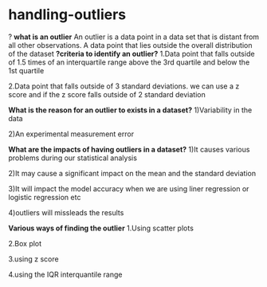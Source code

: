 # handling-outliers
? **what is an outlier**
An outlier is a data point in a data set that is distant from all other observations. A data point that lies outside the overall distribution of the dataset
**?criteria to identify an outlier?**
1.Data point that falls outside of 1.5 times of an interquartile range above the 3rd quartile and below the 1st quartile

2.Data point that falls outside of 3 standard deviations. we can use a z score and if the z score falls outside of 2 standard deviation

**What is the reason for an outlier to exists in a dataset?**
1)Variability in the data

2)An experimental measurement error

**What are the impacts of having outliers in a dataset?**
1)It causes various problems during our statistical analysis

2)It may cause a significant impact on the mean and the standard deviation

3)It will impact the model accuracy when we are using liner regression or logistic regression etc

4)outliers will missleads the results

**Various ways of finding the outlier**
1.Using scatter plots

2.Box plot

3.using z score

4.using the IQR interquantile range
